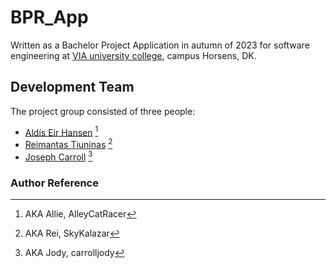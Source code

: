 # BPR_App
Written as a Bachelor Project Application in autumn of 2023 for software engineering at [VIA university college](https://via.dk), campus Horsens, DK.  

## Development Team
The project group consisted of three people:

- [Aldís Eir Hansen](https://github.com/AlleyCatRacer) [^0]
- [Reimantas Tiuninas](https://github.com/SkyKalazar) [^1]
- [Joseph Carroll](https://github.com/carrolljody) [^2]

### Author Reference


[^0]: AKA Allie, AlleyCatRacer
[^1]: AKA Rei, SkyKalazar
[^2]: AKA Jody, carrolljody
